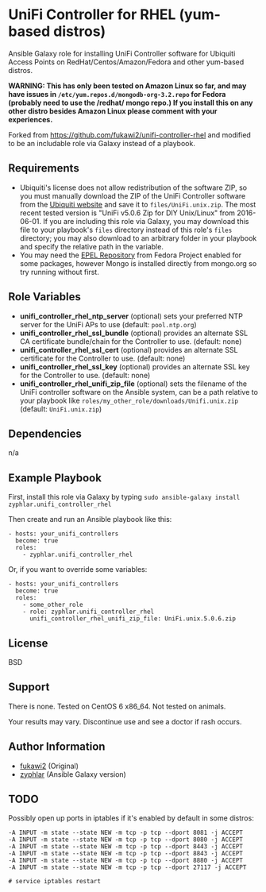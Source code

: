 UniFi Controller for RHEL (yum-based distros)
=============================================

Ansible Galaxy role for installing UniFi Controller software for Ubiquiti Access Points on RedHat/Centos/Amazon/Fedora and other yum-based distros.

**WARNING: This has only been tested on Amazon Linux so far, and may have issues in `/etc/yum.repos.d/mongodb-org-3.2.repo` for Fedora (probably need to use the /redhat/ mongo repo.) If you install this on any other distro besides Amazon Linux please comment with your experiences.**

Forked from https://github.com/fukawi2/unifi-controller-rhel and modified to be an includable role via Galaxy instead of a playbook.

Requirements
------------

- Ubiquiti's license does not allow redistribution of the software ZIP, so you must manually download the ZIP of the UniFi Controller software from the [Ubiquiti website](https://www.ubnt.com/download/unifi/) and save it to `files/UniFi.unix.zip`. The most recent tested version is "UniFi v5.0.6 Zip for DIY Unix/Linux" from 2016-06-01. If you are including this role via Galaxy, you may download this file to your playbook's `files` directory instead of this role's `files` directory; you may also download to an arbitrary folder in your playbook and specify the relative path in the variable.
- You may need the [EPEL Repository](https://fedoraproject.org/wiki/EPEL) from Fedora Project enabled for some packages, however Mongo is installed directly from mongo.org so try running without first.


Role Variables
--------------

- **unifi_controller_rhel_ntp_server** (optional) sets your preferred NTP server for the UniFi APs to use (default: `pool.ntp.org`)
- **unifi_controller_rhel_ssl_bundle** (optional) provides an alternate SSL CA certificate bundle/chain for the Controller to use. (default: none)
- **unifi_controller_rhel_ssl_cert** (optional) provides an alternate SSL certificate for the Controller to use. (default: none)
- **unifi_controller_rhel_ssl_key** (optional) provides an alternate SSL key for the Controller to use. (default: none)
- **unifi_controller_rhel_unifi_zip_file** (optional) sets the filename of the UniFi controller software on the Ansible system, can be a path relative to your playbook like `roles/my_other_role/downloads/Unifi.unix.zip` (default: `UniFi.unix.zip`)

Dependencies
------------

n/a

Example Playbook
----------------

First, install this role via Galaxy by typing `sudo ansible-galaxy install zyphlar.unifi_controller_rhel`

Then create and run an Ansible playbook like this:

    - hosts: your_unifi_controllers
      become: true
      roles:
        - zyphlar.unifi_controller_rhel

Or, if you want to override some variables:

    - hosts: your_unifi_controllers
      become: true
      roles:
        - some_other_role
        - role: zyphlar.unifi_controller_rhel
          unifi_controller_rhel_unifi_zip_file: UniFi.unix.5.0.6.zip

License
-------

BSD

Support
-------

There is none. Tested on CentOS 6 x86_64. Not tested on animals.

Your results may vary. Discontinue use and see a doctor if rash occurs.

Author Information
------------------

- [fukawi2](https://github.com/fukawi2) (Original)
- [zyphlar](https://github.com/zyphlar) (Ansible Galaxy version)

TODO
----

Possibly open up ports in iptables if it's enabled by default in some distros:

```
-A INPUT -m state --state NEW -m tcp -p tcp --dport 8081 -j ACCEPT
-A INPUT -m state --state NEW -m tcp -p tcp --dport 8080 -j ACCEPT
-A INPUT -m state --state NEW -m tcp -p tcp --dport 8443 -j ACCEPT
-A INPUT -m state --state NEW -m tcp -p tcp --dport 8843 -j ACCEPT
-A INPUT -m state --state NEW -m tcp -p tcp --dport 8880 -j ACCEPT
-A INPUT -m state --state NEW -m tcp -p tcp --dport 27117 -j ACCEPT

# service iptables restart
```